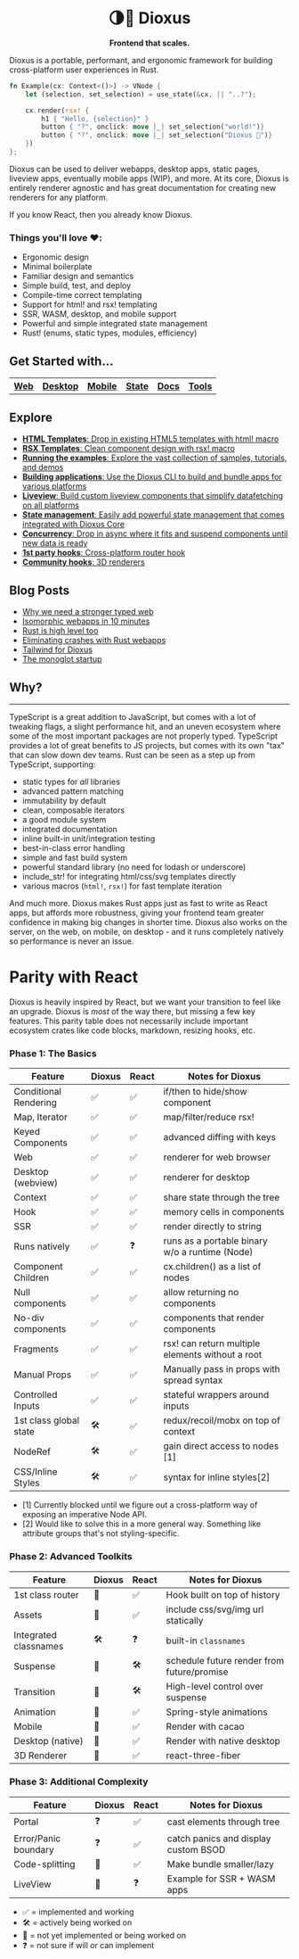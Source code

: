 <div align="center">
  <h1>🌗🚀 Dioxus</h1>
  <p>
    <strong>Frontend that scales.</strong>
  </p>
</div>

Dioxus is a portable, performant, and ergonomic framework for building cross-platform user experiences in Rust.

```rust
fn Example(cx: Context<()>) -> VNode {
    let (selection, set_selection) = use_state(&cx, || "..?");

    cx.render(rsx! {
        h1 { "Hello, {selection}" }
        button { "?", onclick: move |_| set_selection("world!")}
        button { "?", onclick: move |_| set_selection("Dioxus 🎉")}
    })
};
```

Dioxus can be used to deliver webapps, desktop apps, static pages, liveview apps, eventually mobile apps (WIP), and more. At its core, Dioxus is entirely renderer agnostic and has great documentation for creating new renderers for any platform.

If you know React, then you already know Dioxus.

### **Things you'll love ❤️:**

- Ergonomic design
- Minimal boilerplate
- Familiar design and semantics
- Simple build, test, and deploy
- Compile-time correct templating
- Support for html! and rsx! templating
- SSR, WASM, desktop, and mobile support
- Powerful and simple integrated state management
- Rust! (enums, static types, modules, efficiency)

## Get Started with...

<table style="width:100%" align="center">
    <tr >
        <th><a href="http://github.com/jkelleyrtp/dioxus">Web</a></th>
        <th><a href="http://github.com/jkelleyrtp/dioxus">Desktop</a></th>
        <th><a href="http://github.com/jkelleyrtp/dioxus">Mobile</a></th>
        <th><a href="http://github.com/jkelleyrtp/dioxus">State</a></th>
        <th><a href="http://github.com/jkelleyrtp/dioxus">Docs</a></th>
        <th><a href="http://github.com/jkelleyrtp/dioxus">Tools</a></th>
    <tr>
</table>

## Explore

- [**HTML Templates**: Drop in existing HTML5 templates with html! macro](docs/guides/00-index.md)
- [**RSX Templates**: Clean component design with rsx! macro](docs/guides/00-index.md)
- [**Running the examples**: Explore the vast collection of samples, tutorials, and demos](docs/guides/00-index.md)
- [**Building applications**: Use the Dioxus CLI to build and bundle apps for various platforms](docs/guides/01-ssr.md)
- [**Liveview**: Build custom liveview components that simplify datafetching on all platforms](docs/guides/01-ssr.md)
- [**State management**: Easily add powerful state management that comes integrated with Dioxus Core](docs/guides/01-ssr.md)
- [**Concurrency**: Drop in async where it fits and suspend components until new data is ready](docs/guides/01-ssr.md)
- [**1st party hooks**: Cross-platform router hook](docs/guides/01-ssr.md)
- [**Community hooks**: 3D renderers](docs/guides/01-ssr.md)

## Blog Posts

- [Why we need a stronger typed web]()
- [Isomorphic webapps in 10 minutes]()
- [Rust is high level too]()
- [Eliminating crashes with Rust webapps]()
- [Tailwind for Dioxus]()
- [The monoglot startup]()

## Why?

---

TypeScript is a great addition to JavaScript, but comes with a lot of tweaking flags, a slight performance hit, and an uneven ecosystem where some of the most important packages are not properly typed. TypeScript provides a lot of great benefits to JS projects, but comes with its own "tax" that can slow down dev teams. Rust can be seen as a step up from TypeScript, supporting:

- static types for _all_ libraries
- advanced pattern matching
- immutability by default
- clean, composable iterators
- a good module system
- integrated documentation
- inline built-in unit/integration testing
- best-in-class error handling
- simple and fast build system
- powerful standard library (no need for lodash or underscore)
- include_str! for integrating html/css/svg templates directly
- various macros (`html!`, `rsx!`) for fast template iteration

And much more. Dioxus makes Rust apps just as fast to write as React apps, but affords more robustness, giving your frontend team greater confidence in making big changes in shorter time. Dioxus also works on the server, on the web, on mobile, on desktop - and it runs completely natively so performance is never an issue.

# Parity with React

Dioxus is heavily inspired by React, but we want your transition to feel like an upgrade. Dioxus is _most_ of the way there, but missing a few key features. This parity table does not necessarily include important ecosystem crates like code blocks, markdown, resizing hooks, etc.

### Phase 1: The Basics

| Feature                | Dioxus | React | Notes for Dioxus                                 |
| ---------------------- | ------ | ----- | ------------------------------------------------ |
| Conditional Rendering  | ✅     | ✅    | if/then to hide/show component                   |
| Map, Iterator          | ✅     | ✅    | map/filter/reduce rsx!                           |
| Keyed Components       | ✅     | ✅    | advanced diffing with keys                       |
| Web                    | ✅     | ✅    | renderer for web browser                         |
| Desktop (webview)      | ✅     | ✅    | renderer for desktop                             |
| Context                | ✅     | ✅    | share state through the tree                     |
| Hook                   | ✅     | ✅    | memory cells in components                       |
| SSR                    | ✅     | ✅    | render directly to string                        |
| Runs natively          | ✅     | ❓    | runs as a portable binary w/o a runtime (Node)   |
| Component Children     | ✅     | ✅    | cx.children() as a list of nodes                 |
| Null components        | ✅     | ✅    | allow returning no components                    |
| No-div components      | ✅     | ✅    | components that render components                |
| Fragments              | ✅     | ✅    | rsx! can return multiple elements without a root |
| Manual Props           | ✅     | ✅    | Manually pass in props with spread syntax        |
| Controlled Inputs      | ✅     | ✅    | stateful wrappers around inputs                  |
| 1st class global state | 🛠      | ✅    | redux/recoil/mobx on top of context              |
| NodeRef                | 🛠      | ✅    | gain direct access to nodes [1]                  |
| CSS/Inline Styles      | 🛠      | ✅    | syntax for inline styles[2]                      |

- [1] Currently blocked until we figure out a cross-platform way of exposing an imperative Node API.
- [2] Would like to solve this in a more general way. Something like attribute groups that's not styling-specific.

### Phase 2: Advanced Toolkits

| Feature               | Dioxus | React | Notes for Dioxus                           |
| --------------------- | ------ | ----- | ------------------------------------------ |
| 1st class router      | 👀     | ✅    | Hook built on top of history               |
| Assets                | 👀     | ✅    | include css/svg/img url statically         |
| Integrated classnames | 🛠      | ❓    | built-in `classnames`                      |
| Suspense              | 👀     | 🛠     | schedule future render from future/promise |
| Transition            | 👀     | 🛠     | High-level control over suspense           |
| Animation             | 👀     | ✅    | Spring-style animations                    |
| Mobile                | 👀     | ✅    | Render with cacao                          |
| Desktop (native)      | 👀     | ✅    | Render with native desktop                 |
| 3D Renderer           | 👀     | ✅    | react-three-fiber                          |

### Phase 3: Additional Complexity

| Feature              | Dioxus | React | Notes for Dioxus                     |
| -------------------- | ------ | ----- | ------------------------------------ |
| Portal               | ❓     | ✅    | cast elements through tree           |
| Error/Panic boundary | ❓     | ✅    | catch panics and display custom BSOD |
| Code-splitting       | 👀     | ✅    | Make bundle smaller/lazy             |
| LiveView             | 👀     | ❓    | Example for SSR + WASM apps          |

- ✅ = implemented and working
- 🛠 = actively being worked on
- 👀 = not yet implemented or being worked on
- ❓ = not sure if will or can implement
